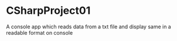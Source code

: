 # CSharpProject01
A console app which reads data from a txt file and display same in a readable format on console
